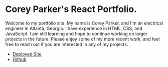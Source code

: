 # Corey Parker's React Portfolio.

Welcome to my portfolio site. My name is Corey Parker, and I'm an electrical engineer in Atlanta, Georgia. I have experience in HTML, CSS, and JavaScript. I am still learning and hope to continue working on larger projects in the future. Please enjoy some of my more recent work, and feel free to reach out if you are interested in any of my projects.


* [Deployed Site](https://coreyparker12.github.io/Week20-React-Portfolio/)
* [Github](https://github.com/CoreyParker12)  